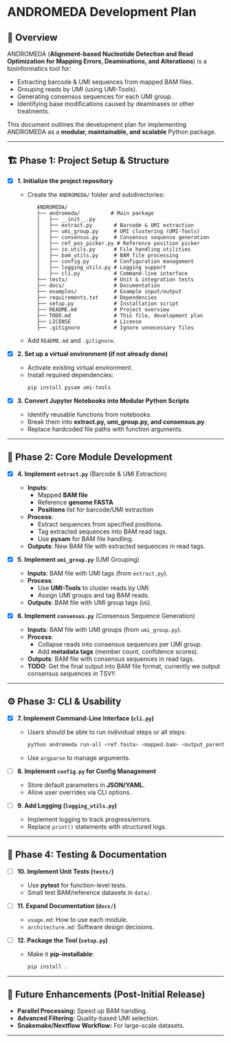 # ANDROMEDA Development Plan  

## 📌 Overview  
ANDROMEDA (**Alignment-based Nucleotide Detection and Read Optimization for Mapping Errors, Deaminations, and Alterations**) is a bioinformatics tool for:  
- Extracting barcode & UMI sequences from mapped BAM files.  
- Grouping reads by UMI (using UMI-Tools).  
- Generating consensus sequences for each UMI group.  
- Identifying base modifications caused by deaminases or other treatments.  

This document outlines the development plan for implementing ANDROMEDA as a **modular, maintainable, and scalable** Python package.

---

## 🏗️ Phase 1: Project Setup & Structure  
- [X] **1. Initialize the project repository**  
   - Create the `ANDROMEDA/` folder and subdirectories:  
     ```
        ANDROMEDA/
        ├── andromeda/          # Main package
        │   ├── __init__.py
        │   ├── extract.py       # Barcode & UMI extraction
        │   ├── umi_group.py     # UMI clustering (UMI-Tools)
        │   ├── consensus.py     # Consensus sequence generation
        │   ├── ref_pos_picker.py # Reference position picker
        │   ├── io_utils.py      # File handling utilities
        │   ├── bam_utils.py     # BAM file processing
        │   ├── config.py        # Configuration management
        │   ├── logging_utils.py # Logging support
        │   ├── cli.py           # Command-line interface
        ├── tests/               # Unit & integration tests
        ├── docs/                # Documentation
        ├── examples/            # Example input/output
        ├── requirements.txt     # Dependencies
        ├── setup.py             # Installation script
        ├── README.md            # Project overview
        ├── TODO.md              # This file, development plan
        ├── LICENSE              # License
        ├── .gitignore           # Ignore unnecessary files
     ```
   - Add `README.md` and `.gitignore`.  

- [X] **2. Set up a virtual environment (if not already done)**  
   - Activate existing virtual environment.  
   - Install required dependencies:  
     ```bash
     pip install pysam umi-tools
     ```

- [X] **3. Convert Jupyter Notebooks into Modular Python Scripts**  
   - Identify reusable functions from notebooks.  
   - Break them into **extract.py, umi_group.py, and consensus.py**.  
   - Replace hardcoded file paths with function arguments.  

---

## 🚀 Phase 2: Core Module Development  

- [X] **4. Implement `extract.py`** (Barcode & UMI Extraction)  
   - **Inputs**:  
     - Mapped **BAM file**  
     - Reference **genome FASTA**  
     - **Positions** list for barcode/UMI extraction  
   - **Process**:  
     - Extract sequences from specified positions.  
     - Tag extracted sequences into BAM read tags.  
     - Use **pysam** for BAM file handling.  
   - **Outputs**: New BAM file with extracted sequences in read tags.  

- [X] **5. Implement `umi_group.py`** (UMI Grouping)  
   - **Inputs**: BAM file with UMI tags (from `extract.py`).  
   - **Process**:  
     - Use **UMI-Tools** to cluster reads by UMI.  
     - Assign UMI groups and tag BAM reads.  
   - **Outputs**: BAM file with UMI group tags (`UG`).  

- [X] **6. Implement `consensus.py`** (Consensus Sequence Generation)  
   - **Inputs**: BAM file with UMI groups (from `umi_group.py`).  
   - **Process**:  
     - Collapse reads into consensus sequences per UMI group.  
     - Add **metadata tags** (member count, confidence scores).  
   - **Outputs**: BAM file with consensus sequences in read tags.  
   - **TODO**: Get the final output into BAM file format, currently we output consensus sequences in TSV!!

---

## ⚙️ Phase 3: CLI & Usability  

- [x] **7. Implement Command-Line Interface (`cli.py`)**  
   - Users should be able to run individual steps or all steps:  
        ```bash
        python andromeda run-all <ref.fasta> <mapped.bam> <output_parent_directory>
        ```
   - Use `argparse` to manage arguments.

- [ ] **8. Implement `config.py` for Config Management**  
   - Store default parameters in **JSON/YAML**.  
   - Allow user overrides via CLI options.  

- [ ] **9. Add Logging (`logging_utils.py`)**  
   - Implement logging to track progress/errors.  
   - Replace `print()` statements with structured logs.  

---

## 🧪 Phase 4: Testing & Documentation  

- [ ] **10. Implement Unit Tests (`tests/`)**  
   - Use **pytest** for function-level tests.  
   - Small test BAM/reference datasets in `data/`.  

- [ ] **11. Expand Documentation (`docs/`)**  
   - `usage.md`: How to use each module.  
   - `architecture.md`: Software design decisions.  

- [ ] **12. Package the Tool (`setup.py`)**  
   - Make it **pip-installable**:  
     ```bash
     pip install .
     ```

---

## 🔮 Future Enhancements (Post-Initial Release)  
- **Parallel Processing:** Speed up BAM handling.  
- **Advanced Filtering:** Quality-based UMI selection.  
- **Snakemake/Nextflow Workflow:** For large-scale datasets.  

---
